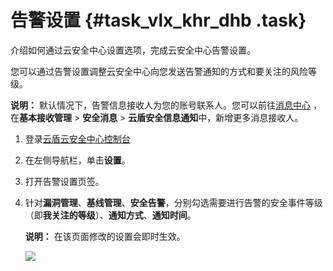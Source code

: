 # 告警设置 {#task_vlx_khr_dhb .task}

介绍如何通过云安全中心设置选项，完成云安全中心告警设置。

您可以通过告警设置调整云安全中心向您发送告警通知的方式和要关注的风险等级。

**说明：** 默认情况下，告警信息接收人为您的账号联系人。您可以前往[消息中心](https://notifications.console.aliyun.com/#/subscribeMsg) ，在**基本接收管理** \> **安全消息** \> **云盾安全信息通知**中，新增更多消息接收人。

1.  登录[云盾云安全中心控制台](https://yundun.console.aliyun.com/?p=sas) 
2.  在左侧导航栏，单击**设置**。 
3.  打开告警设置页签。 
4.  针对**漏洞管理**、**基线管理**、**安全告警**，分别勾选需要进行告警的安全事件等级（即**我关注的等级**）、**通知方式**、**通知时间**。 

    **说明：** 在该页面修改的设置会即时生效。

    ![](http://static-aliyun-doc.oss-cn-hangzhou.aliyuncs.com/assets/img/146807/156035558841262_zh-CN.png)


